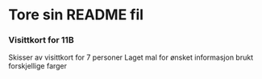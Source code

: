 # Tore sin README fil
### Visittkort for 11B
Skisser av visittkort for 7 personer
Laget mal for ønsket informasjon
brukt forskjellige farger
